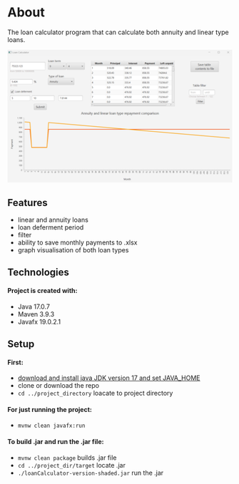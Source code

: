 # About
The loan calculator program that can calculate both annuity and linear type loans.

![image](images/loancal2.png)

## Features
* linear and annuity loans
* loan deferment period
* filter
* ability to save monthly payments to .xlsx
* graph visualisation of both loan types

## Technologies
#### Project is created with:

* Java 17.0.7
* Maven 3.9.3
* Javafx 19.0.2.1
	
## Setup
#### First:

* [download and install java JDK version 17 and set JAVA_HOME](https://docs.oracle.com/cd/E19182-01/821-0917/inst_jdk_javahome_t/index.html)
* clone or download the repo
* `cd ../project_directory` loacate to project directory

#### For just running the project:

* `mvnw clean javafx:run`

#### To build .jar and run the .jar file:

* `mvnw clean package` builds .jar file
* `cd ../project_dir/target` locate .jar
* `./loanCalculator-version-shaded.jar` run the .jar
